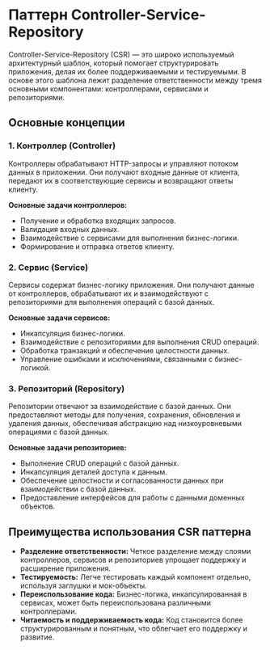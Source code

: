 # Паттерн Controller-Service-Repository

Controller-Service-Repository (CSR) — это широко используемый архитектурный шаблон, который помогает структурировать приложения, делая их более поддерживаемыми и тестируемыми. В основе этого шаблона лежит разделение ответственности между тремя основными компонентами: контроллерами, сервисами и репозиториями.

## Основные концепции

### 1. Контроллер (Controller)
Контроллеры обрабатывают HTTP-запросы и управляют потоком данных в приложении. Они получают входные данные от клиента, передают их в соответствующие сервисы и возвращают ответы клиенту.

**Основные задачи контроллеров:**
- Получение и обработка входящих запросов.
- Валидация входных данных.
- Взаимодействие с сервисами для выполнения бизнес-логики.
- Формирование и отправка ответов клиенту.

### 2. Сервис (Service)
Сервисы содержат бизнес-логику приложения. Они получают данные от контроллеров, обрабатывают их и взаимодействуют с репозиториями для выполнения операций с базой данных.

**Основные задачи сервисов:**
- Инкапсуляция бизнес-логики.
- Взаимодействие с репозиториями для выполнения CRUD операций.
- Обработка транзакций и обеспечение целостности данных.
- Управление ошибками и исключениями, связанными с бизнес-логикой.

### 3. Репозиторий (Repository)
Репозитории отвечают за взаимодействие с базой данных. Они предоставляют методы для получения, сохранения, обновления и удаления данных, обеспечивая абстракцию над низкоуровневыми операциями с базой данных.

**Основные задачи репозиториев:**
- Выполнение CRUD операций с базой данных.
- Инкапсуляция деталей доступа к данным.
- Обеспечение целостности и согласованности данных при взаимодействии с базой данных.
- Предоставление интерфейсов для работы с данными доменных объектов.

## Преимущества использования CSR паттерна
- **Разделение ответственности:** Четкое разделение между слоями контроллеров, сервисов и репозиториев упрощает поддержку и расширение приложения.
- **Тестируемость:** Легче тестировать каждый компонент отдельно, используя заглушки и мок-объекты.
- **Переиспользование кода:** Бизнес-логика, инкапсулированная в сервисах, может быть переиспользована различными контроллерами.
- **Читаемость и поддерживаемость кода:** Код становится более структурированным и понятным, что облегчает его поддержку и развитие.
